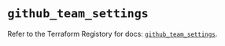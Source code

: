 # `github_team_settings`

Refer to the Terraform Registory for docs: [`github_team_settings`](https://registry.terraform.io/providers/integrations/github/5.40.0/docs/resources/team_settings).
